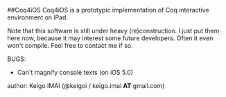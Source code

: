 ##Coq4iOS
Coq4iOS is a prototypic implementation of Coq interactive environment on iPad.

Note that this software is still under heavy (re)construction. 
I just put them here now, because it may interest some future developers.
Often it even won't compile. Feel free to contact me if so.

BUGS:
- Can't magnify console texts (on iOS 5.0)

author: Keigo IMAI (@keigoi / keigo.imai __AT__ gmail.com)

